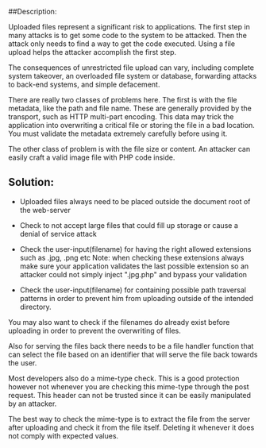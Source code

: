 ##Description:

Uploaded files represent a significant risk to applications.
The first step in many attacks is to get some code to the system to be attacked.
Then the attack only needs to find a way to get the code executed. Using a file upload
helps the attacker accomplish the first step.

The consequences of unrestricted file upload can vary, including complete system takeover,
an overloaded file system or database, forwarding attacks to back-end systems, and simple
defacement.

There are really two classes of problems here.
The first is with the file metadata, like the path and file name.
These are generally provided by the transport, such as HTTP multi-part encoding.
This data may trick the application into overwriting a critical file or storing the file
in a bad location. You must validate the metadata extremely carefully before using it.

The other class of problem is with the file size or content.
An attacker can easily craft a valid image file with PHP code inside.

## Solution:

- Uploaded files always need to be placed outside the document root of the web-server
- Check to not accept large files that could fill up storage or cause a denial of service attack
- Check the user-input(filename) for having the right allowed extensions such as .jpg, .png etc
  Note: when checking these extensions always make sure your application validates the last
  possible extension so an attacker could not simply inject ".jpg.php" and bypass your
  validation

- Check the user-input(filename) for containing possible path traversal patterns in order to prevent him from uploading outside of the intended directory.

You may also want to check if the filenames do already exist before uploading in order to
prevent the overwriting of files.

Also for serving the files back there needs to be a file handler function that can select
the file based on an identifier that will serve the file back towards the user.

Most developers also do a mime-type check. This is a good protection however not
whenever you are checking this mime-type through the post request. This header can not be
trusted since it can be easily manipulated by an attacker.

The best way to check the mime-type
is to extract the file from the server after uploading and check it from the file itself.
Deleting it whenever it does not comply with expected values.

